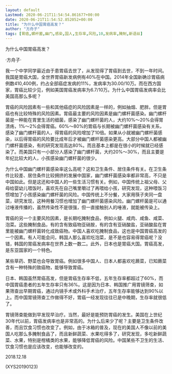 ```yaml
---
layout: default
Lastmod: 2020-06-21T11:54:54.861677+00:00
date: 2020-06-21T11:54:52.852052+00:00
title: "为什么中国胃癌高发？"
author: "方舟子"
tags: [胃癌,螺杆菌,幽门,感染,国人,生存率,风险,10,发病率,腌制,新语丝]
---
```


为什么中国胃癌高发？

·方舟子·

我一个中学同学最近由于患胃癌去世了，从发现得了胃癌到去世，不到一年时间。我国是胃癌大国，全世界胃癌新发病例有40%在中国。2014年全国新确诊胃癌病例数410,400例，约占全部癌症发病的11%，发病率为30.00/10万。而在西方国家，胃癌比较少见，例如美国胃癌发病率为6.7/10万。为什么中国胃癌发病率会比美国高那么多呢？

胃癌的风险因素有一些和其他癌症的风险因素是一样的，例如抽烟、肥胖。但是胃癌也有比较特殊的风险因素。胃癌最主要的风险因素是幽门螺杆菌感染。幽门螺杆菌是一种能在胃里生活的细菌，感染了幽门螺杆菌的人，大约10%～20%会得胃溃疡，1%～2%会得胃癌。60%～80%的胃癌与长期被幽门螺杆菌感染有关系，感染了幽门螺杆菌的人，得胃癌的风险增加了10倍。如果从小就被幽门螺杆菌感染，以后得胃癌的风险要比成年后才被幽门螺杆菌感染更高。大部分中国人都被幽门螺杆菌感染，有的研究发现高达80%。而且基本上都是在很小的时候就已经感染了。而美国只有一小部分人感染了幽门螺杆菌，大约20%～30%，而且主要是年纪比较大的人，小孩感染幽门螺杆菌的很少。

为什么中国幽门螺杆菌感染率这么高呢？这和卫生条件、居住条件有关。在卫生条件比较差、居住条件比较拥挤的发展中国家，幽门螺杆菌感染率都非常高，不只是中国如此。但是这还和中国人的一些生活习惯有关。例如，中国传统上祖父母、父母给婴幼儿喂饭时，喜欢先在自己嘴里嚼过了再喂给小孩，研究发现，这种喂饭习惯增加了小孩感染幽门螺杆菌的风险。中国传统上不分餐，大家用筷子夹同一盘菜，研究发现，这种用餐习惯也增加了幽门螺杆菌感染风险。幽门螺杆菌是可以通过唾液传播的，虽然传染性不是很强，但一直接触别人的唾液，就能被传染上。

胃癌的另一个主要风险因素，是长期吃腌制食品，例如火腿、咸肉、咸鱼、咸菜、泡菜。这些腌制食品，有的含有致癌物亚硝胺，有的含有亚硝酸盐，亚硝酸盐在胃里能被幽门螺杆菌转化成致癌物。中国人喜欢吃腌制食品，这也是中国胃癌高发的一个因素。有人可能会问，韩国人那么喜欢吃泡菜，是不是也容易得胃癌呢？没错，韩国的胃癌发病率在世界上数一数二。此外，日本也是胃癌大国。胃癌高发，是东亚国家的一个特色。

某些草药、野菜也会导致胃癌。例如很多中国人、日本人都喜欢吃蕨菜，已知蕨菜含有一种特殊的致癌物，能够导致胃癌。

日本、韩国虽然胃癌高发，但是胃癌生存率不低，五年生存率都超过了60%，而中国胃癌患者的五年生存率只有36%。这是因为日本、韩国推广用胃镜筛查，如果筛查出早期胃癌，通过内镜手术或外科手术治疗，五年生存率能够达到90%以上。而中国胃镜筛查工作做得不好，胃癌一经发现往往已是中晚期，生存率就很低了。

胃镜筛查能做到早发现早治疗。当然，最好是能预防胃癌的发生。美国在上世纪30年代以前，胃癌发病率也是非常高的。为什么后来少了呢？主要是卫生条件改善，而且饮食习惯也改变了。例如，由于冰箱的普及，现在的美国人不像以前的美国人吃那么多腌制食品了，而且新鲜蔬菜、水果吃得多了，研究发现，多吃新鲜蔬菜、水果，特别是柑橘类的水果，能够降低胃癌的风险。中国某些不卫生的生活、饮食习惯也是应该改变，也能够改变的。

2018.12.18

(XYS20190123)

